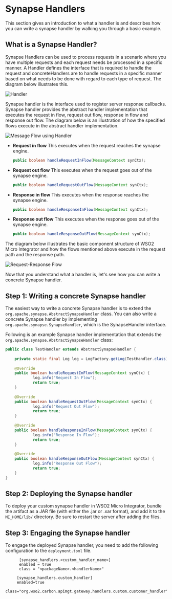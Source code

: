 # Synapse Handlers

This section gives an introduction to what a handler is and describes how you can write a synapse handler by walking you through a basic example.

## What is a Synapse Handler?

Synapse Handlers can be used to process requests in a scenario where you have multiple requests and each request needs be processed in a specific manner. A Handler defines the interface that is required to handle the request and concreteHandlers are to handle requests in a specific manner based on what needs to be done with regard to each type of request. The diagram below illustrates this.

![Handler]({{base_path}}/assets/img/integrate/synapse_handlers/handler.png)

Synapse handler is the interface used to register server response callbacks. Synapse handler provides the abstract handler implementation
that executes the request in flow, request out flow, response in flow and response out flow. The diagram below is an illustration of how the specified flows execute in the abstract handler implementation.

![Message Flow using Handler]({{base_path}}/assets/img/integrate/synapse_handlers/inflow_outflow.png)

-   **Request in flow**
    This executes when the request reaches the synapse engine.

    ```java
    public boolean handleRequestInFlow(MessageContext synCtx);
    ```

-   **Request out flow**
    This executes when the request goes out of the synapse engine.
    ```java
    public boolean handleRequestOutFlow(MessageContext synCtx);
    ```

-   **Response in flow**
    This executes when the response reaches the synapse engine.
    ```java
    public boolean handleResponseInFlow(MessageContext synCtx);
    ```

-   **Response out flow**
    This executes when the response goes out of the synapse engine.

    ```java
    public boolean handleResponseOutFlow(MessageContext synCtx);
    ```

The diagram below illustrates the basic component structure of WSO2 Micro Integrator and how the flows mentioned above execute in the request path and the response path.

![Request-Response Flow]({{base_path}}/assets/img/integrate/synapse_handlers/esb-with-request-response-flow.png)

Now that you understand what a handler is, let's see how you can write a concrete Synapse handler.

## Step 1: Writing a concrete Synapse handler

The easiest way to write a concrete Synapse handler is to extend the `org.apache.synapse.AbstractSynapseHandler` class. You can also write a concrete Synapse handler by implementing `org.apache.synapse.SynapseHandler`, which is the SynapseHandler interface.

Following is an example Synapse handler implementation that extends the `org.apache.synapse.AbstractSynapseHandler` class:

```java
public class TestHandler extends AbstractSynapseHandler {
    
    private static final Log log = LogFactory.getLog(TestHandler.class);
    
    @Override
    public boolean handleRequestInFlow(MessageContext synCtx) {
            log.info("Request In Flow");
            return true;
    }
    
    @Override
    public boolean handleRequestOutFlow(MessageContext synCtx) {
            log.info("Request Out Flow");
            return true;
    }
    
    @Override
    public boolean handleResponseInFlow(MessageContext synCtx) {
            log.info("Response In Flow");
            return true;
    }
    
    @Override
    public boolean handleResponseOutFlow(MessageContext synCtx) {
            log.info("Response Out Flow");
            return true;
    }
}
```

## Step 2: Deploying the Synapse handler

To deploy your custom synapse handler in WSO2 Micro Integrator, bundle the artifact as a JAR file (with either the .jar or .xar format), and add it to the `MI_HOME/lib/` directory. Be sure to restart the server after adding the files.

## Step 3: Engaging the Synapse handler

To engage the deployed Synapse handler, you need to add the following configuration to the `deployment.toml` file.

``` tab="Format"
      [synapse_handlers.<custom_handler_name>]
      enabled = true
      class = "<packageName>.<handlerName>"
 ```

 ``` tab="Example"
      [synapse_handlers.custom_handler]
      enabled=true
      class="org.wso2.carbon.apimgt.gateway.handlers.custom.customer_handler"          
 ```
